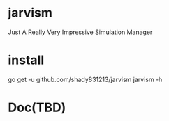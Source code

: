 # jarvism
Just A Really Very Impressive Simulation Manager

# install
go get -u github.com/shady831213/jarvism
jarvism -h

# Doc(TBD)
